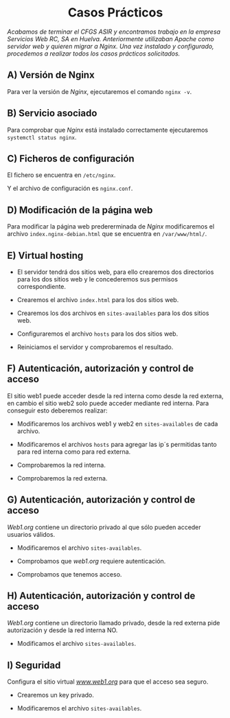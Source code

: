 <h1 align="center"> Casos Prácticos </h1> 

*Acabamos de terminar el CFGS ASIR y encontramos trabajo en la empresa Servicios Web RC, SA en Huelva. Anteriormente utilizaban Apache como servidor web y quieren migrar a Nginx. Una vez instalado y configurado, procedemos a realizar todos los casos prácticos solicitados.*

## A) Versión de Nginx 
Para ver la versión de *Nginx*, ejecutaremos el comando `nginx -v`. 

## B) Servicio asociado 
Para comprobar que *Nginx* está instalado correctamente ejecutaremos `systemctl status nginx`. 

## C) Ficheros de configuración 
El fichero se encuentra en `/etc/nginx`. 

Y el archivo de configuración es `nginx.conf`. 

## D) Modificación de la página web 
Para modificar la página web predererminada de *Nginx* modificaremos el archivo `index.nginx-debian.html` que se encuentra en `/var/www/html/`. 

## E) Virtual hosting 
- El servidor tendrá dos sitios web, para ello crearemos dos directorios para los dos sitios web y le concederemos sus permisos correspondiente. 

- Crearemos el archivo `index.html` para los dos sitios web. 

- Crearemos los dos archivos en `sites-availables` para los dos sitios web. 

- Configuraremos el archivo `hosts` para los dos sitios web. 

- Reiniciamos el servidor y comprobaremos el resultado. 


## F) Autenticación, autorización y control de acceso 
El sitio web1 puede acceder desde la red interna como desde la red externa, en cambio el sitio web2 solo puede acceder mediante red interna. Para conseguir esto deberemos realizar: 

- Modificaremos los archivos web1 y web2 en `sites-availables` de cada archivo. 

- Modificaremos el archivos `hosts` para agregar las ip´s permitidas tanto para red interna como para red externa. 

- Comprobaremos la red interna. 

- Comprobaremos la red externa. 


## G) Autenticación, autorización y control de acceso 
*Web1.org* contiene un directorio privado al que sólo pueden acceder usuarios válidos. 

- Modificaremos el archivo `sites-availables`. 

- Comprobamos que *web1.org* requiere autenticación. 

- Comprobamos que tenemos acceso. 


## H) Autenticación, autorización y control de acceso 
*Web1.org* contiene un directorio llamado privado, desde la red externa pide autorización y desde la red interna NO. 

- Modificamos el archivo `sites-availables`. 

## I) Seguridad 
Configura el sitio virtual *www.web1.org* para que el acceso sea seguro. 

- Crearemos un key privado. 
  
- Modificaremos el archivo `sites-availables`.

